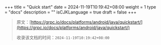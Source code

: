 +++
title = "Quick start"
date = 2024-11-19T10:19:42+08:00
weight = 1
type = "docs"
description = ""
isCJKLanguage = true
draft = false
+++

> 原文：[https://grpc.io/docs/platforms/android/java/quickstart/](https://grpc.io/docs/platforms/android/java/quickstart/)
>
> 收录该文档的时间：`2024-11-19T10:19:42+08:00`
